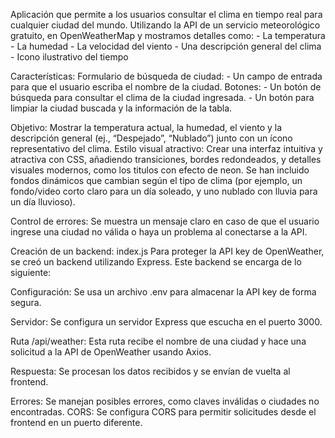 Aplicación que permite a los usuarios consultar el clima en tiempo real
para cualquier ciudad del mundo. Utilizando la API de un servicio meteorológico
gratuito, en OpenWeatherMap y mostramos detalles como: - La temperatura - La humedad - La velocidad del viento - Una descripción general del clima - Icono ilustrativo del tiempo

Características:
Formulario de búsqueda de ciudad: - Un campo de entrada para que el usuario escriba el nombre de la ciudad.
Botones: - Un botón de búsqueda para consultar el clima de la ciudad ingresada. - Un botón para limpiar la ciudad buscada y la información de la tabla.

Objetivo:
Mostrar la temperatura actual, la humedad, el viento y la descripción general (ej., “Despejado”, “Nublado”) junto con un ícono representativo del clima.
Estilo visual atractivo:
Crear una interfaz intuitiva y atractiva con CSS, añadiendo transiciones, bordes redondeados, y detalles visuales modernos, como los titulos con efecto de neon.
Se han incluido fondos dinámicos que cambian según el tipo de clima (por ejemplo, un fondo/video corto claro para un día soleado, y uno nublado con lluvia para un día lluvioso).

Control de errores:
Se muestra un mensaje claro en caso de que el usuario ingrese una ciudad no válida o haya un problema al conectarse a la API.

Creación de un backend: index.js
Para proteger la API key de OpenWeather, se creó un backend utilizando Express. Este backend se encarga de lo siguiente:

Configuración: Se usa un archivo .env para almacenar la API key de forma segura.

Servidor: Se configura un servidor Express que escucha en el puerto 3000.

Ruta /api/weather: Esta ruta recibe el nombre de una ciudad y hace una solicitud a la API de OpenWeather usando Axios.

Respuesta: Se procesan los datos recibidos y se envían de vuelta al frontend.

Errores: Se manejan posibles errores, como claves inválidas o ciudades no encontradas.
CORS: Se configura CORS para permitir solicitudes desde el frontend en un puerto diferente.

